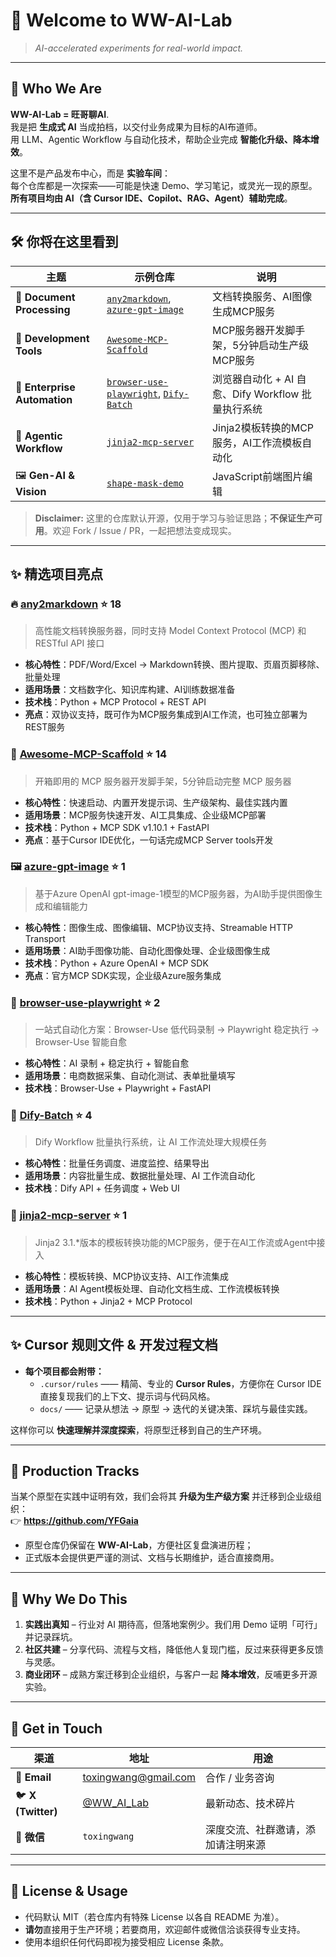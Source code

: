 # 👋 Welcome to **WW-AI-Lab**

> *AI-accelerated experiments for real-world impact.*

---

## 🌟 Who We Are
**WW-AI-Lab = 旺哥聊AI**.  
我是把 **生成式 AI** 当成拍档，以交付业务成果为目标的AI布道师。  
用 LLM、Agentic Workflow 与自动化技术，帮助企业完成 **智能化升级、降本增效**。

这里不是产品发布中心，而是 **实验车间**：  
每个仓库都是一次探索——可能是快速 Demo、学习笔记，或灵光一现的原型。  
**所有项目均由 AI（含 Cursor IDE、Copilot、RAG、Agent）辅助完成**。

---

## 🛠️ 你将在这里看到

| 主题 | 示例仓库 | 说明 |
|------|---------|------|
| 📄 **Document Processing** | [`any2markdown`](https://github.com/WW-AI-Lab/any2markdown), [`azure-gpt-image`](https://github.com/WW-AI-Lab/azure-gpt-image) | 文档转换服务、AI图像生成MCP服务 |
| 🚀 **Development Tools** | [`Awesome-MCP-Scaffold`](https://github.com/WW-AI-Lab/Awesome-MCP-Scaffold) | MCP服务器开发脚手架，5分钟启动生产级MCP服务 |
| 🔄 **Enterprise Automation** | [`browser-use-playwright`](https://github.com/WW-AI-Lab/browser-use-playwright), [`Dify-Batch`](https://github.com/WW-AI-Lab/Dify-Batch) | 浏览器自动化 + AI 自愈、Dify Workflow 批量执行系统 |
| 🤖 **Agentic Workflow** | [`jinja2-mcp-server`](https://github.com/WW-AI-Lab/jinja2-mcp-server) | Jinja2模板转换的MCP服务，AI工作流模板自动化 |
| 🖼️ **Gen-AI & Vision** | [`shape-mask-demo`](https://github.com/WW-AI-Lab/shape-mask-demo) | JavaScript前端图片编辑 |

> **Disclaimer:** 这里的仓库默认开源，仅用于学习与验证思路；**不保证生产可用**。欢迎 Fork / Issue / PR，一起把想法变成现实。

---

## ✨ 精选项目亮点

### 🔥 [any2markdown](https://github.com/WW-AI-Lab/any2markdown) ⭐ 18
> 高性能文档转换服务器，同时支持 Model Context Protocol (MCP) 和 RESTful API 接口

- **核心特性**：PDF/Word/Excel → Markdown转换、图片提取、页眉页脚移除、批量处理
- **适用场景**：文档数字化、知识库构建、AI训练数据准备
- **技术栈**：Python + MCP Protocol + REST API
- **亮点**：双协议支持，既可作为MCP服务集成到AI工作流，也可独立部署为REST服务

### 🚀 [Awesome-MCP-Scaffold](https://github.com/WW-AI-Lab/Awesome-MCP-Scaffold) ⭐ 14
> 开箱即用的 MCP 服务器开发脚手架，5分钟启动完整 MCP 服务器

- **核心特性**：快速启动、内置开发提示词、生产级架构、最佳实践内置
- **适用场景**：MCP服务快速开发、AI工具集成、企业级MCP部署
- **技术栈**：Python + MCP SDK v1.10.1 + FastAPI
- **亮点**：基于Cursor IDE优化，一句话完成MCP Server tools开发

### 🖼️ [azure-gpt-image](https://github.com/WW-AI-Lab/azure-gpt-image) ⭐ 1
> 基于Azure OpenAI gpt-image-1模型的MCP服务器，为AI助手提供图像生成和编辑能力

- **核心特性**：图像生成、图像编辑、MCP协议支持、Streamable HTTP Transport
- **适用场景**：AI助手图像功能、自动化图像处理、企业级图像生成
- **技术栈**：Python + Azure OpenAI + MCP SDK
- **亮点**：官方MCP SDK实现，企业级Azure服务集成

### 🎯 [browser-use-playwright](https://github.com/WW-AI-Lab/browser-use-playwright) ⭐ 2
> 一站式自动化方案：Browser-Use 低代码录制 → Playwright 稳定执行 → Browser-Use 智能自愈

- **核心特性**：AI 录制 + 稳定执行 + 智能自愈
- **适用场景**：电商数据采集、自动化测试、表单批量填写
- **技术栈**：Browser-Use + Playwright + FastAPI

### 🚀 [Dify-Batch](https://github.com/WW-AI-Lab/Dify-Batch) ⭐ 4
> Dify Workflow 批量执行系统，让 AI 工作流处理大规模任务

- **核心特性**：批量任务调度、进度监控、结果导出
- **适用场景**：内容批量生成、数据批量处理、AI 工作流自动化
- **技术栈**：Dify API + 任务调度 + Web UI

### 🤖 [jinja2-mcp-server](https://github.com/WW-AI-Lab/jinja2-mcp-server) ⭐ 1
> Jinja2 3.1.*版本的模板转换功能的MCP服务，便于在AI工作流或Agent中接入

- **核心特性**：模板转换、MCP协议支持、AI工作流集成
- **适用场景**：AI Agent模板处理、自动化文档生成、工作流模板转换
- **技术栈**：Python + Jinja2 + MCP Protocol

---

## ✨ Cursor 规则文件 & 开发过程文档

- **每个项目都会附带：**  
  - `.cursor/rules` —— 精简、专业的 **Cursor Rules**，方便你在 Cursor IDE 直接复现我们的上下文、提示词与代码风格。  
  - `docs/` —— 记录从想法 → 原型 → 迭代的关键决策、踩坑与最佳实践。  

这样你可以 **快速理解并深度探索**，将原型迁移到自己的生产环境。

---

## 🏢 Production Tracks

当某个原型在实践中证明有效，我们会将其 **升级为生产级方案** 并迁移到企业级组织：  
👉 **https://github.com/YFGaia** 

- 原型仓库仍保留在 **WW-AI-Lab**，方便社区复盘演进历程；  
- 正式版本会提供更严谨的测试、文档与长期维护，适合直接商用。  

---

## 🚀 Why We Do This

1. **实践出真知** – 行业对 AI 期待高，但落地案例少。我们用 Demo 证明「可行」并记录踩坑。  
2. **社区共建** – 分享代码、流程与文档，降低他人复现门槛，反过来获得更多反馈与灵感。  
3. **商业闭环** – 成熟方案迁移到企业组织，与客户一起 **降本增效**，反哺更多开源实验。

---

## 🤝 Get in Touch

| 渠道 | 地址 | 用途 |
|------|------|------|
| 📧 **Email** | toxingwang@gmail.com | 合作 / 业务咨询 |
| 🐦 **X (Twitter)** | [@WW_AI_Lab](https://x.com/WW_AI_Lab) | 最新动态、技术碎片 |
| 💬 **微信** | `toxingwang` | 深度交流、社群邀请，添加请注明来源 |

---

## 📜 License & Usage

- 代码默认 MIT（若仓库内有特殊 License 以各自 README 为准）。  
- **请勿**直接用于生产环境；若要商用，欢迎邮件或微信洽谈获得专业支持。  
- 使用本组织任何代码即视为接受相应 License 条款。
